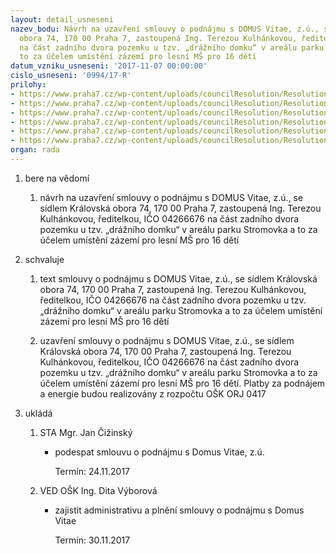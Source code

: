 ```yaml
---
layout: detail_usneseni
nazev_bodu: Návrh na uzavření smlouvy o podnájmu s DOMUS Vitae, z.ú., se sídlem Královská
  obora 74, 170 00 Praha 7, zastoupená Ing. Terezou Kulhánkovou, ředitelkou, IČO 04266676
  na část zadního dvora pozemku u tzv. „drážního domku“ v areálu parku Stromovka a
  to za účelem umístění zázemí pro lesní MŠ pro 16 dětí
datum_vzniku_usneseni: '2017-11-07 00:00:00'
cislo_usneseni: '0994/17-R'
prilohy:
- https://www.praha7.cz/wp-content/uploads/councilResolution/Resolutions/29487/export/Duvodovazprava~265802.docx
- https://www.praha7.cz/wp-content/uploads/councilResolution/Resolutions/29487/export/KSS_REV_JCH_Smlouva_o_podnajmu~265801.docx
- https://www.praha7.cz/wp-content/uploads/councilResolution/Resolutions/29487/export/Prilohac1~265800.pdf
- https://www.praha7.cz/wp-content/uploads/councilResolution/Resolutions/29487/export/Prilohac2~265799.pdf
- https://www.praha7.cz/wp-content/uploads/councilResolution/Resolutions/29487/export/VypiszRU~265798.pdf
- https://www.praha7.cz/wp-content/uploads/councilResolution/Resolutions/29487/export/export~294947.pdf
organ: rada
---
```

<ol id="urzList" class="urzList_view"><li id="" class="urzClass1"><span name="1">bere na vědomí</span><ol class="urzOlClass decimal "><li style="text-align: left;" id="" class="urzClass2"><span><p>návrh na uzavření smlouvy o podnájmu s DOMUS Vitae, z.ú., se sídlem Královská obora 74, 170 00 Praha 7, zastoupená Ing. Terezou Kulhánkovou, ředitelkou, IČO 04266676 na část zadního dvora pozemku u tzv. „drážního domku“ v areálu parku Stromovka a to za účelem umístění zázemí pro lesní MŠ pro 16 dětí</p></span></li></ol></li><li id="" class="urzClass1"><span name="24">schvaluje</span><ol class="urzOlClass decimal "><li style="text-align: left;" id="" class="urzClass2"><span><p>text smlouvy o podnájmu s DOMUS Vitae, z.ú., se sídlem Královská obora 74, 170 00 Praha 7, zastoupená Ing. Terezou Kulhánkovou, ředitelkou, IČO 04266676 na část zadního dvora pozemku u tzv. „drážního domku“ v areálu parku Stromovka a to za účelem umístění zázemí pro lesní MŠ pro 16 dětí<br></p></span></li><li style="text-align: left;" id="" class="urzClass2"><span><p>uzavření smlouvy o podnájmu s DOMUS Vitae, z.ú., se sídlem Královská obora 74, 170 00 Praha 7, zastoupená Ing. Terezou Kulhánkovou, ředitelkou, IČO 04266676 na část zadního dvora pozemku u tzv. „drážního domku“ v areálu parku Stromovka a to za účelem umístění zázemí pro lesní MŠ pro 16 dětí. Platby za podnájem a energie budou realizovány z rozpočtu OŠK ORJ 0417</p></span></li></ol></li><li class="urzClass1" id="urzUkoly"><span name="1">ukládá</span><ol class="urzOlClass"><li class="urzClass2"><span><p>STA Mgr. Jan Čižinský</p></span><ul class="urzUlClass"><li class="urzClass3"><span><p>podespat smlouvu o podnájmu s Domus Vitae, z.ú.</p></span><span class="urzUkolTermin">  Termín:&nbsp;24.11.2017</span></li></ul></li><li class="urzClass2"><span><p>VED OŠK Ing. Dita Výborová</p></span><ul class="urzUlClass"><li class="urzClass3"><span><p>zajistit administrativu a plnění smlouvy o podnájmu s Domus Vitae</p></span><span class="urzUkolTermin">  Termín:&nbsp;30.11.2017</span></li></ul></li></ol></li></ol>
